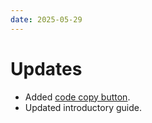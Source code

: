 ```yaml
---
date: 2025-05-29
---
```


# Updates

- Added [code copy button](https://squidfunk.github.io/mkdocs-material/reference/code-blocks/#code-copy-button).
- Updated introductory guide.